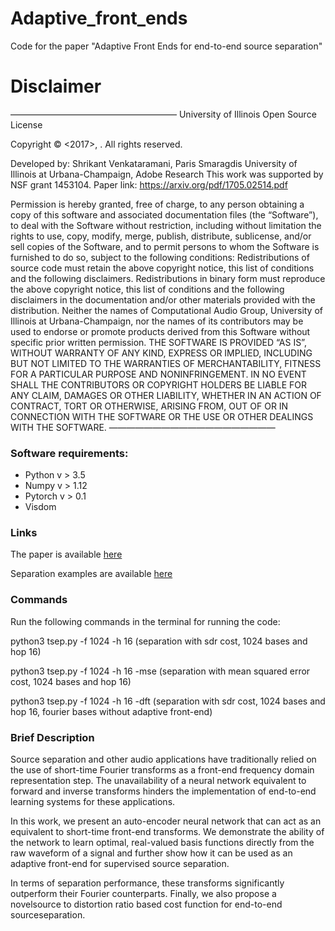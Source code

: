 # Adaptive_front_ends
Code for the paper "Adaptive Front Ends for end-to-end source separation"

# Disclaimer
———————————————————
University of Illinois
Open Source License

Copyright © <2017>, <University of Illinois at Urbana-Champaign>. All rights reserved.

Developed by:
Shrikant Venkataramani, Paris Smaragdis
University of Illinois at Urbana-Champaign, Adobe Research
This work was supported by NSF grant 1453104.
Paper link: https://arxiv.org/pdf/1705.02514.pdf

Permission is hereby granted, free of charge, to any person obtaining a copy of this software and associated documentation files (the “Software”), to deal with the Software without restriction, including without limitation the rights to use, copy, modify, merge, publish, distribute, sublicense, and/or sell copies of the Software, and to permit persons to whom the Software is furnished to do so, subject to the following conditions:
Redistributions of source code must retain the above copyright notice, this list of conditions and the following disclaimers.
Redistributions in binary form must reproduce the above copyright notice, this list of conditions and the following disclaimers in the documentation and/or other materials provided with the distribution.
Neither the names of Computational Audio Group, University of Illinois at Urbana-Champaign, nor the names of its contributors may be used to endorse or promote products derived from this Software without specific prior written permission.
THE SOFTWARE IS PROVIDED “AS IS”, WITHOUT WARRANTY OF ANY KIND, EXPRESS OR IMPLIED, INCLUDING BUT NOT LIMITED TO THE WARRANTIES OF MERCHANTABILITY, FITNESS FOR A PARTICULAR PURPOSE AND NONINFRINGEMENT.  IN NO EVENT SHALL THE CONTRIBUTORS OR COPYRIGHT HOLDERS BE LIABLE FOR ANY CLAIM, DAMAGES OR OTHER LIABILITY, WHETHER IN AN ACTION OF CONTRACT, TORT OR OTHERWISE, ARISING FROM, OUT OF OR IN CONNECTION WITH THE SOFTWARE OR THE USE OR OTHER DEALINGS WITH THE SOFTWARE.
———————————————————

### Software requirements: 
* Python v > 3.5
* Numpy v > 1.12 
* Pytorch v > 0.1 
* Visdom

### Links
The paper is available [here](https://arxiv.org/pdf/1705.02514.pdf)

Separation examples are available [here](http://www.vshrikant.com/nn_adaptive_transforms.html)

### Commands
Run the following commands in the terminal for running the code:

python3 tsep.py -f 1024 -h 16 (separation with sdr cost, 1024 bases and hop 16)

python3 tsep.py -f 1024 -h 16 -mse (separation with mean squared error cost, 1024 bases and hop 16)

python3 tsep.py -f 1024 -h 16 -dft (separation with sdr cost, 1024 bases and hop 16, fourier bases without adaptive front-end)

### Brief Description

Source separation and other audio applications have traditionally
relied on the use of short-time Fourier transforms as a front-end
frequency domain representation step. The unavailability of a neural
network equivalent to forward and inverse transforms hinders the implementation
of end-to-end learning systems for these applications.

In this work, we present an auto-encoder neural network that can act as an equivalent
to short-time front-end transforms. We demonstrate the ability
of the network to learn optimal, real-valued basis functions directly
from the raw waveform of a signal and further show how it can be
used as an adaptive front-end for supervised source separation.

In terms of separation performance, these transforms significantly outperform 
their Fourier counterparts. Finally, we also propose a novelsource to distortion ratio 
based cost function for end-to-end sourceseparation.
